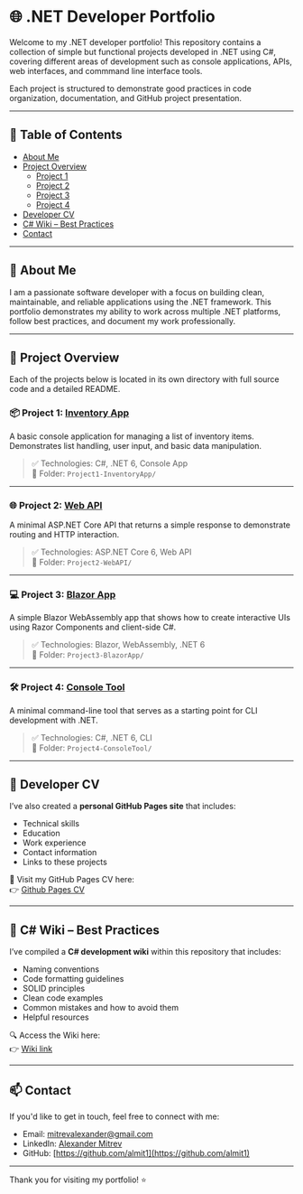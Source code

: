 # 🌐 .NET Developer Portfolio

Welcome to my .NET developer portfolio! This repository contains a collection of simple but functional projects developed in .NET using C#, covering different areas of development such as console applications, APIs, web interfaces, and commmand line interface tools.

Each project is structured to demonstrate good practices in code organization, documentation, and GitHub project presentation.

---

## 📑 Table of Contents

- [About Me](#about-me)
- [Project Overview](#project-overview)
  - [Project 1](#project-1-inventory-app)
  - [Project 2](#project-2-web-api)
  - [Project 3](#project-3-blazor-app)
  - [Project 4](#project-4-console-tool)
- [Developer CV](#-developer-cv)
- [C# Wiki – Best Practices](#c-wiki--best-practices)
- [Contact](#contact)

---

## 👤 About Me

I am a passionate software developer with a focus on building clean, maintainable, and reliable applications using the .NET framework. This portfolio demonstrates my ability to work across multiple .NET platforms, follow best practices, and document my work professionally.

---

## 🧰 Project Overview

Each of the projects below is located in its own directory with full source code and a detailed README.

### 📦 Project 1: [Inventory App](./Project1-InventoryApp)

A basic console application for managing a list of inventory items. Demonstrates list handling, user input, and basic data manipulation.

> ✅ Technologies: C#, .NET 6, Console App  
> 📂 Folder: `Project1-InventoryApp/`

---

### 🌐 Project 2: [Web API](./Project2-WebAPI)

A minimal ASP.NET Core API that returns a simple response to demonstrate routing and HTTP interaction.

> ✅ Technologies: ASP.NET Core 6, Web API  
> 📂 Folder: `Project2-WebAPI/`

---

### 💻 Project 3: [Blazor App](./Project3-BlazorApp)

A simple Blazor WebAssembly app that shows how to create interactive UIs using Razor Components and client-side C#.

> ✅ Technologies: Blazor, WebAssembly, .NET 6  
> 📂 Folder: `Project3-BlazorApp/`

---

### 🛠 Project 4: [Console Tool](./Project4-ConsoleTool)

A minimal command-line tool that serves as a starting point for CLI development with .NET.

> ✅ Technologies: C#, .NET 6, CLI  
> 📂 Folder: `Project4-ConsoleTool/`

---

## 📄 Developer CV

I’ve also created a **personal GitHub Pages site** that includes:

- Technical skills
- Education
- Work experience
- Contact information
- Links to these projects

🔗 Visit my GitHub Pages CV here:  
👉 [Github Pages CV](https://almit1.github.io/SWU_demo/) 

---

## 📘 C# Wiki – Best Practices

I’ve compiled a **C# development wiki** within this repository that includes:

- Naming conventions
- Code formatting guidelines
- SOLID principles
- Clean code examples
- Common mistakes and how to avoid them
- Helpful resources

🔍 Access the Wiki here:  
👉 [Wiki link](https://github.com/almit1/SWU_demo.wiki.git)

---

## 📫 Contact

If you'd like to get in touch, feel free to connect with me:

- Email: mitrevalexander@gmail.com
- LinkedIn: [Alexander Mitrev](https://www.linkedin.com/in/alexander-mitrev)
- GitHub: [https://github.com/almit1](https://github.com/almit1)

---

Thank you for visiting my portfolio! ⭐
